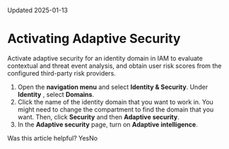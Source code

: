 Updated 2025-01-13
# Activating Adaptive Security
Activate adaptive security for an identity domain in IAM to evaluate contextual and threat event analysis, and obtain user risk scores from the configured third-party risk providers.
  1. Open the **navigation menu** and select **Identity & Security**. Under **Identity** , select **Domains**. 
  2. Click the name of the identity domain that you want to work in. You might need to change the compartment to find the domain that you want. Then, click **Security** and then **Adaptive security**.
  3. In the **Adaptive security** page, turn on **Adaptive intelligence**.


Was this article helpful?
YesNo

